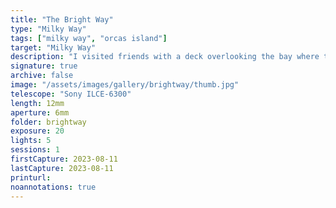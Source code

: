```yaml
---
title: "The Bright Way"
type: "Milky Way"
tags: ["milky way", "orcas island"]
target: "Milky Way"
description: "I visited friends with a deck overlooking the bay where the ferries shuttle people between islands and the mainland. Using my Sony Alpha camera on a tripod, I took several 20-second exposures to combine for the Milky Way. The ferry happened to cross around the same time and left a dazzling bar of light."
signature: true
archive: false
image: "/assets/images/gallery/brightway/thumb.jpg"
telescope: "Sony ILCE-6300"
length: 12mm
aperture: 6mm
folder: brightway
exposure: 20
lights: 5
sessions: 1
firstCapture: 2023-08-11
lastCapture: 2023-08-11
printurl: 
noannotations: true
---
```

